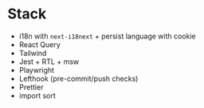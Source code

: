 # Stack

- i18n with `next-i18next` + persist language with cookie
- React Query
- Tailwind
- Jest + RTL + msw
- Playwright
- Lefthook (pre-commit/push checks)
- Prettier
- import sort
